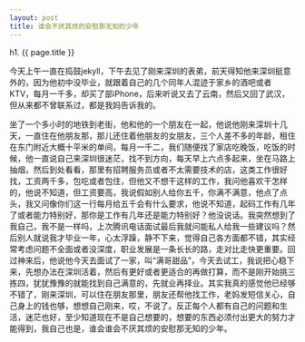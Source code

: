 ```yaml
---
layout: post
title: 谁会不厌其烦的安慰那无知的少年
---
```


h1. {{ page.title }}

今天上午一直在捣鼓jekyll，下午去见了刚来深圳的表弟，前天得知他来深圳挺意外的，因为他初中没毕业，就跟着自己的几个同年人混迹于家乡的酒吧或者KTV，每月一千多，却买了部iPhone，后来听说又去了云南，然后又回了武汉，但从来都不曾联系过，都是我妈告诉我的。

坐了一个多小时的地铁到老街，他和他的一个朋友在一起，他说他刚来深圳十几天，一直住在他朋友那，那儿还住着他朋友的女朋友，三个人差不多的年龄，租住在东门附近大概十平米的单间，每月一千二，我们随便找了家店吃晚饭，吃饭的时候，他一直说自己来深圳很迷茫，找不到方向，每天早上六点多起来，坐在马路上抽烟，然后到处看看，那里有招聘服务员或者不太需要技术的店，这类工作很好找，工资两千多，包吃或者包住，但他又不想干这样的工作，我问他喜欢干怎样的，他说不知道，但工资要高，我说假如别人给你五千，你满不满意，他点了点头，我又问像你们这一行每月给五千会有什么要求，他说不知道，起码工作有几年了或者能力特别好，那你是工作有几年还是能力特别好？他没说话。我突然想到了我自己，我不是一样吗，上次腾讯电话面试最后我就问能私人给我一些建议吗？然后别人就说我才毕业一年，心太浮躁，静不下来，觉得自己各方面都不错，其实经常考虑问题不全面或者没深度，职业发展是一条长长的路，走对比走快更重要。回过神来后，他说他今天去面试了一家，叫“满哥甜品”，今天去试工，我说把心稳下来，先想办法在深圳活着，然后有更好或者更适合的再做打算，而不是刚开始挑三拣四，犹犹豫豫的就能找到自己满意的，先就业再择业。其实我真的感觉他已经够不错了，刚来深圳，可以住在朋友那里，朋友还帮他找工作，老妈发短信关心，自己身上的钱也够，想想自己刚来，哎，不说了。反正每个人都有自己的问题和生活，迷茫也好，至少知道现在不是自己想要的，想要的东西必须付出更大的努力才能得到，我自己也是，谁会谁会不厌其烦的安慰那无知的少年。